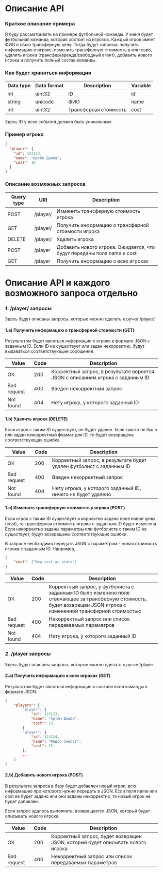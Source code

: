 # Описание API

### Краткое описание примера 

Я буду рассматривать на примере футбольной команды. У меня будет футбольная команда, которая состоит из игроков. Каждый игрок имеет ФИО и свою трансферную цену. Тогда будут запросы: получить информацию о игроке, изменить трансферную стоимость в млн евро, удалить игрока (трансфер/аренда/свободный агент), добавить нового игрока и получить полный состав команды.

### Как будет храниться информация

| Data type | Data format | Description | Variable |
| ------ | ------ | ------ | ------ |
| int | uint32 | ID | id |
| string | unicode | ФИО | name |
| int | uint32 | Трансферная стоимость | cost |

Здесь ID у всех событий должен быть уникальным. 

### Пример игрока

```json
{
  "player": {
    "id": 123123,
    "name": "Артём Дзюба",
    "cost": 10
  }
}
```

### Описание возможных запросов

| Query type | URI | Description |
| ------ | ------ | ------ |
|  POST | /player/<id> | Изменить трансферную стоимость игрока |
|  GET | /player/<id> | Получить информацию о трансферной стоимости игрока |
|  DELETE | /player/<id> | Удалить игрока |
|  POST | /player | Добавить нового игрока. Ожидается, что будут переданы поля name и cost |
| GET | /player | Получить информацию о всех игроках |

# Описание API и каждого возможного запроса отдельно 

### 1. /player/<id> запросы

Здесь будут описаны запросы, которые можно сделать к ручке /player/<id>

#### 1.a) Получить информацию о трансферной стоимости (GET)

Результатом будет являться информация о игроке в формате JSON с заданным ID. Если ID не существует или задан некорректно, будут выдаваться соответствующие сообщения.

| Value | Code | Description |
| ------ | ------ | ------ |
|  OK | 200 | Корректный запрос, в результате вернется JSON с описанием игрока с заданным ID |
|  Bad request | 400 | Введен некорректный запрос |
|  Not found | 404 | Нету игрока, у которого заданный ID |

#### 1.b) Удалить игрока (DELETE)

Если игрок с таким ID существует, он будет удален. Если такого не было или задан некорректный формат для ID, то будет возвращена соответствующая ошибка.

| Value | Code | Description |
| ------ | ------ | ------ |
|  OK | 200 | Корректный запрос, в результате будет удален футболист с заданным ID |
|  Bad request | 400 | Введен некорректный запрос |
|  Not found | 404 | Нету игрока, у которого заданный ID, ничего не будет удалено |

#### 1.c) Изменить трансферную стоимость у игрока (POST)

Если игрок с таким ID существует и корректно задано поле новой цены (cost), то трансферная стоимость игрока с заданным ID будет изменена. Если некорректно заданы параметры или футболиста с таким ID не существует, будут возвращены соответствующие ошибки. 

В запросе необходимо передать JSON с параметром <cost> - новая стоимость игрока с заданным ID. Например,

```json
{
    "cost": ["New cost as <int>"]
}
```

| Value | Code | Description |
| ------ | ------ | ------ |
|  OK | 200 | Корректный запрос, у футболиста с заданным ID было изменено поле отвечающее за трансферную стоимость, будет возвращен JSON игрока с измененной трансферной стоимостью |
|  Bad request | 400 | Некорректный запрос или список передаваемых параметров |
|  Not found | 404 | Нету игрока, у которого заданный ID |

### 2. /player запросы

Здесь будут описаны запросы, которые можно сделать к ручке /player

#### 2.a) Получить информацию о всех игроках (GET)

Результатом будет являться информация о составе всей команды в формате JSON.
```json
{
    "players": [
        "player": {
            "id": 123123,
            "name": "Артём Дзюба",
            "cost": 10
        }
        "player": {
            "id": 123124,
            "name": "Федор Смолов",
            "cost": 15
        },
        ...
    ]
}
```

#### 2.b) Добавить нового игрока (POST)

В результате запроса в базу будет добавлен новый игрок, всю информацию про которого нужно передать в JSON. Если поля name или cost не будет задано или они заданы некорректно, то новый игрок не будет добавлен.

Если запрос удалось выполнить, возвращается JSON, который будет описывать нового игрока. 

| Value | Code | Description |
| ------ | ------ | ------ |
|  OK | 200 | Корректный запрос, будет возвращен JSON, который будет описывать нового игрока |
|  Bad request | 400 | Некорректный запрос или список передаваемых параметров |

